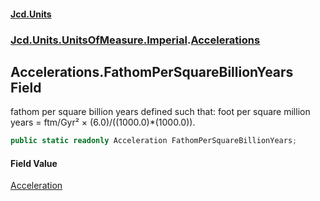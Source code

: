 #### [Jcd.Units](index 'index')
### [Jcd.Units.UnitsOfMeasure.Imperial](Jcd.Units.UnitsOfMeasure.Imperial 'Jcd.Units.UnitsOfMeasure.Imperial').[Accelerations](Accelerations 'Jcd.Units.UnitsOfMeasure.Imperial.Accelerations')

## Accelerations.FathomPerSquareBillionYears Field

fathom per square billion years defined such that: foot per square million years = ftm/Gyr² ×
(6.0)/((1000.0)*(1000.0)).

```csharp
public static readonly Acceleration FathomPerSquareBillionYears;
```

#### Field Value
[Acceleration](Acceleration 'Jcd.Units.UnitTypes.Acceleration')